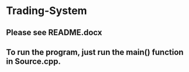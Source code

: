 # Trading-System
## Please see README.docx
## To run the program, just run the main() function in Source.cpp.
